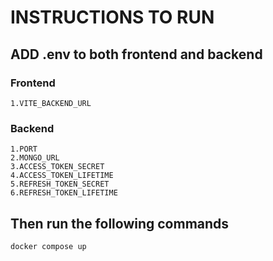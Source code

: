 # INSTRUCTIONS TO RUN

## ADD .env to both frontend and backend

### Frontend

    1.VITE_BACKEND_URL

### Backend

    1.PORT
    2.MONGO_URL
    3.ACCESS_TOKEN_SECRET
    4.ACCESS_TOKEN_LIFETIME
    5.REFRESH_TOKEN_SECRET
    6.REFRESH_TOKEN_LIFETIME

## Then run the following commands

    docker compose up
